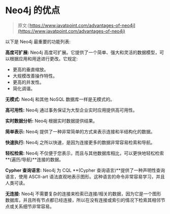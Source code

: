 # Neo4j 的优点

> 原文:[https://www.javatpoint.com/advantages-of-neo4j](https://www.javatpoint.com/advantages-of-neo4j)

以下是 Neo4j 最重要的功能列表:

**高度可扩展:** Neo4j 高度可扩展。它提供了一个简单、强大和灵活的数据模型，可以根据应用和用途进行更改。它规定:

*   更高的垂直缩放。
*   大规模改善操作特性。
*   更高的并发性。
*   简化调谐。

**无模式:** Neo4j 和其他 NoSQL 数据库一样是无模式的。

**高可用性:** Neo4j 通过事务保证为大型企业实时应用提供高可用性。

**实时数据分析:** Neo4j 根据实时数据提供结果。

**简单表示:** Neo4j 提供了一种非常简单的方式来表示连接和半结构化的数据。

**快速执行:** Neo4j 之所以快速，是因为连接更多的数据非常容易检索和导航。

**轻松检索:** Neo4j 不仅便于您表示，而且与其他数据库相比，可以更快地轻松检索**(遍历/导航)**连接的数据。

**Cypher 查询语言:** Neo4j 为 CQL **(Cypher 查询语言)**提供了一种声明性查询语言，使用 ASCII-art 语法直观地表示图形。这种语言的命令非常容易学习，并且人类可读。

**无连接:** Neo4j 不需要复杂的连接来检索已连接/相关的数据，因为它是一个图形数据库，并且所有节点都已经连接，所以在没有连接或索引的情况下检索其相邻节点或关系细节非常容易。
